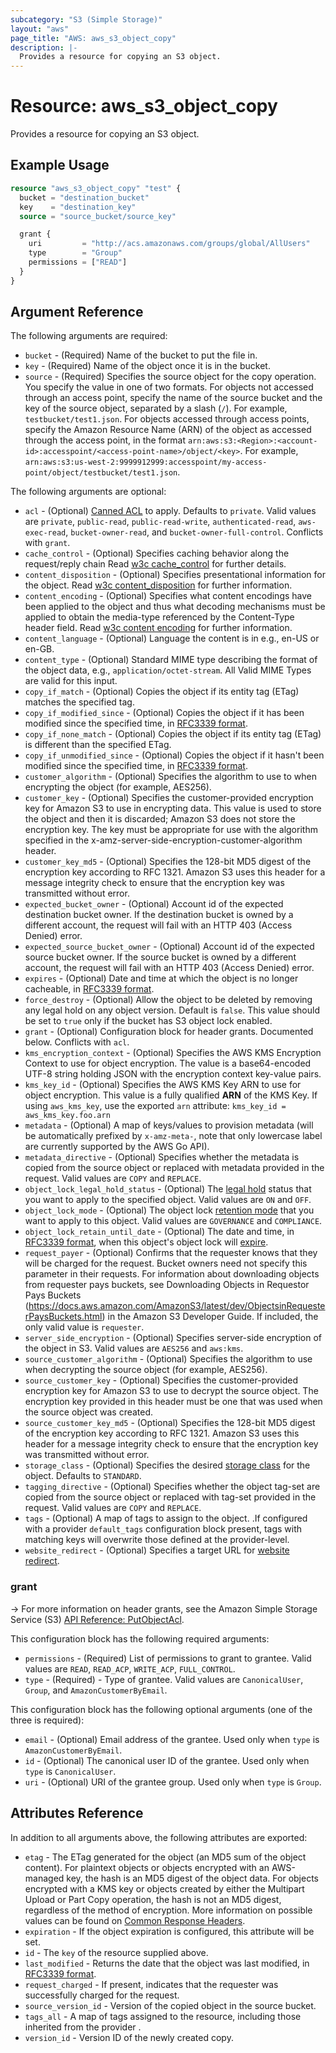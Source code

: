 ```yaml
---
subcategory: "S3 (Simple Storage)"
layout: "aws"
page_title: "AWS: aws_s3_object_copy"
description: |-
  Provides a resource for copying an S3 object.
---
```


# Resource: aws_s3_object_copy

Provides a resource for copying an S3 object.

## Example Usage

```terraform
resource "aws_s3_object_copy" "test" {
  bucket = "destination_bucket"
  key    = "destination_key"
  source = "source_bucket/source_key"

  grant {
    uri         = "http://acs.amazonaws.com/groups/global/AllUsers"
    type        = "Group"
    permissions = ["READ"]
  }
}
```

## Argument Reference

The following arguments are required:

* `bucket` - (Required) Name of the bucket to put the file in.
* `key` - (Required) Name of the object once it is in the bucket.
* `source` - (Required) Specifies the source object for the copy operation. You specify the value in one of two formats. For objects not accessed through an access point, specify the name of the source bucket and the key of the source object, separated by a slash (`/`). For example, `testbucket/test1.json`. For objects accessed through access points, specify the Amazon Resource Name (ARN) of the object as accessed through the access point, in the format `arn:aws:s3:<Region>:<account-id>:accesspoint/<access-point-name>/object/<key>`. For example, `arn:aws:s3:us-west-2:9999912999:accesspoint/my-access-point/object/testbucket/test1.json`.

The following arguments are optional:

* `acl` - (Optional) [Canned ACL](https://docs.aws.amazon.com/AmazonS3/latest/dev/acl-overview.html#canned-acl) to apply. Defaults to `private`. Valid values are `private`, `public-read`, `public-read-write`, `authenticated-read`, `aws-exec-read`, `bucket-owner-read`, and `bucket-owner-full-control`. Conflicts with `grant`.
* `cache_control` - (Optional) Specifies caching behavior along the request/reply chain Read [w3c cache_control](http://www.w3.org/Protocols/rfc2616/rfc2616-sec14.html#sec14.9) for further details.
* `content_disposition` - (Optional) Specifies presentational information for the object. Read [w3c content_disposition](http://www.w3.org/Protocols/rfc2616/rfc2616-sec19.html#sec19.5.1) for further information.
* `content_encoding` - (Optional) Specifies what content encodings have been applied to the object and thus what decoding mechanisms must be applied to obtain the media-type referenced by the Content-Type header field. Read [w3c content encoding](http://www.w3.org/Protocols/rfc2616/rfc2616-sec14.html#sec14.11) for further information.
* `content_language` - (Optional) Language the content is in e.g., en-US or en-GB.
* `content_type` - (Optional) Standard MIME type describing the format of the object data, e.g., `application/octet-stream`. All Valid MIME Types are valid for this input.
* `copy_if_match` - (Optional) Copies the object if its entity tag (ETag) matches the specified tag.
* `copy_if_modified_since` - (Optional) Copies the object if it has been modified since the specified time, in [RFC3339 format](https://tools.ietf.org/html/rfc3339#section-5.8).
* `copy_if_none_match` - (Optional) Copies the object if its entity tag (ETag) is different than the specified ETag.
* `copy_if_unmodified_since` - (Optional) Copies the object if it hasn't been modified since the specified time, in [RFC3339 format](https://tools.ietf.org/html/rfc3339#section-5.8).
* `customer_algorithm` - (Optional) Specifies the algorithm to use to when encrypting the object (for example, AES256).
* `customer_key` - (Optional) Specifies the customer-provided encryption key for Amazon S3 to use in encrypting data. This value is used to store the object and then it is discarded; Amazon S3 does not store the encryption key. The key must be appropriate for use with the algorithm specified in the x-amz-server-side-encryption-customer-algorithm header.
* `customer_key_md5` - (Optional) Specifies the 128-bit MD5 digest of the encryption key according to RFC 1321. Amazon S3 uses this header for a message integrity check to ensure that the encryption key was transmitted without error.
* `expected_bucket_owner` - (Optional) Account id of the expected destination bucket owner. If the destination bucket is owned by a different account, the request will fail with an HTTP 403 (Access Denied) error.
* `expected_source_bucket_owner` - (Optional) Account id of the expected source bucket owner. If the source bucket is owned by a different account, the request will fail with an HTTP 403 (Access Denied) error.
* `expires` - (Optional) Date and time at which the object is no longer cacheable, in [RFC3339 format](https://tools.ietf.org/html/rfc3339#section-5.8).
* `force_destroy` - (Optional) Allow the object to be deleted by removing any legal hold on any object version. Default is `false`. This value should be set to `true` only if the bucket has S3 object lock enabled.
* `grant` - (Optional) Configuration block for header grants. Documented below. Conflicts with `acl`.
* `kms_encryption_context` - (Optional) Specifies the AWS KMS Encryption Context to use for object encryption. The value is a base64-encoded UTF-8 string holding JSON with the encryption context key-value pairs.
* `kms_key_id` - (Optional) Specifies the AWS KMS Key ARN to use for object encryption. This value is a fully qualified **ARN** of the KMS Key. If using `aws_kms_key`, use the exported `arn` attribute: `kms_key_id = aws_kms_key.foo.arn`
* `metadata` - (Optional) A map of keys/values to provision metadata (will be automatically prefixed by `x-amz-meta-`, note that only lowercase label are currently supported by the AWS Go API).
* `metadata_directive` - (Optional) Specifies whether the metadata is copied from the source object or replaced with metadata provided in the request. Valid values are `COPY` and `REPLACE`.
* `object_lock_legal_hold_status` - (Optional) The [legal hold](https://docs.aws.amazon.com/AmazonS3/latest/dev/object-lock-overview.html#object-lock-legal-holds) status that you want to apply to the specified object. Valid values are `ON` and `OFF`.
* `object_lock_mode` - (Optional) The object lock [retention mode](https://docs.aws.amazon.com/AmazonS3/latest/dev/object-lock-overview.html#object-lock-retention-modes) that you want to apply to this object. Valid values are `GOVERNANCE` and `COMPLIANCE`.
* `object_lock_retain_until_date` - (Optional) The date and time, in [RFC3339 format](https://tools.ietf.org/html/rfc3339#section-5.8), when this object's object lock will [expire](https://docs.aws.amazon.com/AmazonS3/latest/dev/object-lock-overview.html#object-lock-retention-periods).
* `request_payer` - (Optional) Confirms that the requester knows that they will be charged for the request. Bucket owners need not specify this parameter in their requests. For information about downloading objects from requester pays buckets, see Downloading Objects in Requestor Pays Buckets (https://docs.aws.amazon.com/AmazonS3/latest/dev/ObjectsinRequesterPaysBuckets.html) in the Amazon S3 Developer Guide. If included, the only valid value is `requester`.
* `server_side_encryption` - (Optional) Specifies server-side encryption of the object in S3. Valid values are `AES256` and `aws:kms`.
* `source_customer_algorithm` - (Optional) Specifies the algorithm to use when decrypting the source object (for example, AES256).
* `source_customer_key` - (Optional) Specifies the customer-provided encryption key for Amazon S3 to use to decrypt the source object. The encryption key provided in this header must be one that was used when the source object was created.
* `source_customer_key_md5` - (Optional) Specifies the 128-bit MD5 digest of the encryption key according to RFC 1321. Amazon S3 uses this header for a message integrity check to ensure that the encryption key was transmitted without error.
* `storage_class` - (Optional) Specifies the desired [storage class](https://docs.aws.amazon.com/AmazonS3/latest/API/API_CopyObject.html#AmazonS3-CopyObject-request-header-StorageClass) for the object. Defaults to `STANDARD`.
* `tagging_directive` - (Optional) Specifies whether the object tag-set are copied from the source object or replaced with tag-set provided in the request. Valid values are `COPY` and `REPLACE`.
* `tags` - (Optional) A map of tags to assign to the object. .If configured with a provider `default_tags` configuration block present, tags with matching keys will overwrite those defined at the provider-level.
* `website_redirect` - (Optional) Specifies a target URL for [website redirect](http://docs.aws.amazon.com/AmazonS3/latest/dev/how-to-page-redirect.html).

### grant

-> For more information on header grants, see the Amazon Simple Storage Service (S3) [API Reference: PutObjectAcl](https://docs.aws.amazon.com/AmazonS3/latest/API/API_PutObjectAcl.html).

This configuration block has the following required arguments:

* `permissions` - (Required) List of permissions to grant to grantee. Valid values are `READ`, `READ_ACP`, `WRITE_ACP`, `FULL_CONTROL`.
* `type` - (Required) - Type of grantee. Valid values are `CanonicalUser`, `Group`, and `AmazonCustomerByEmail`.

This configuration block has the following optional arguments (one of the three is required):

* `email` - (Optional) Email address of the grantee. Used only when `type` is `AmazonCustomerByEmail`.  
* `id` - (Optional) The canonical user ID of the grantee. Used only when `type` is `CanonicalUser`.  
* `uri` - (Optional) URI of the grantee group. Used only when `type` is `Group`.

## Attributes Reference

In addition to all arguments above, the following attributes are exported:

* `etag` - The ETag generated for the object (an MD5 sum of the object content). For plaintext objects or objects encrypted with an AWS-managed key, the hash is an MD5 digest of the object data. For objects encrypted with a KMS key or objects created by either the Multipart Upload or Part Copy operation, the hash is not an MD5 digest, regardless of the method of encryption. More information on possible values can be found on [Common Response Headers](https://docs.aws.amazon.com/AmazonS3/latest/API/RESTCommonResponseHeaders.html).
* `expiration` - If the object expiration is configured, this attribute will be set.
* `id` - The `key` of the resource supplied above.
* `last_modified` - Returns the date that the object was last modified, in [RFC3339 format](https://tools.ietf.org/html/rfc3339#section-5.8).
* `request_charged` - If present, indicates that the requester was successfully charged for the request.
* `source_version_id` - Version of the copied object in the source bucket.
* `tags_all` - A map of tags assigned to the resource, including those inherited from the provider .
* `version_id` - Version ID of the newly created copy.
